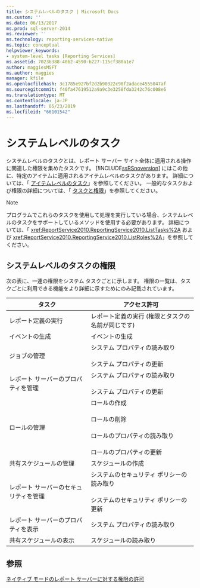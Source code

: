 ```yaml
---
title: システムレベルのタスク | Microsoft Docs
ms.custom: ''
ms.date: 06/13/2017
ms.prod: sql-server-2014
ms.reviewer: ''
ms.technology: reporting-services-native
ms.topic: conceptual
helpviewer_keywords:
- system-level tasks [Reporting Services]
ms.assetid: 7023b388-40b2-4590-b227-115cf380a1e7
author: maggiesMSFT
ms.author: maggies
manager: kfile
ms.openlocfilehash: 3c1785e927bf2d2b90322c90f2adace4555047af
ms.sourcegitcommit: f40fa47619512a9a9c3e3258fda3242c76c008e6
ms.translationtype: MT
ms.contentlocale: ja-JP
ms.lasthandoff: 05/23/2019
ms.locfileid: "66101542"
---
```

# <a name="system-level-tasks"></a>システムレベルのタスク
  システムレベルのタスクとは、レポート サーバー サイト全体に適用される操作に関連した権限を集めたタスクです。 [!INCLUDE[ssRSnoversion](../../includes/ssrsnoversion-md.md)] にはこの他に、特定のアイテムに適用されるアイテムレベルのタスクがあります。 詳細については、「 [アイテムレベルのタスク](tasks-and-permissions-item-level-tasks.md)」を参照してください。 一般的なタスクおよび権限の詳細については、「 [タスクと権限](tasks-and-permissions.md)」を参照してください。  
  
> [!NOTE]  
>  プログラムでこれらのタスクを使用して処理を実行している場合、システムレベルのタスクをサポートしているメソッドを使用する必要があります。 詳細については、「 <xref:ReportService2010.ReportingService2010.ListTasks%2A> および <xref:ReportService2010.ReportingService2010.ListRoles%2A>」を参照してください。  
  
## <a name="permissions-in-system-level-tasks"></a>システムレベルのタスクの権限  
 次の表に、一連の権限をシステム タスクごとに示します。 権限の一覧は、タスクごとに利用できる機能をより詳細に示すためにのみ記載されています。  
  
|タスク|アクセス許可|  
|----------|-----------------|  
|レポート定義の実行|レポート定義の実行 (権限とタスクの名前が同じです)|  
|イベントの生成|イベントの生成|  
|ジョブの管理|システム プロパティの読み取り<br /><br /> システム プロパティの更新|  
|レポート サーバーのプロパティを管理|システム プロパティの読み取り<br /><br /> システム プロパティの更新|  
|ロールの管理|ロールの作成<br /><br /> ロールの削除<br /><br /> ロールのプロパティの読み取り<br /><br /> ロールのプロパティの更新|  
|共有スケジュールの管理|スケジュールの作成|  
|レポート サーバーのセキュリティを管理|システムのセキュリティ ポリシーの読み取り<br /><br /> システムのセキュリティ ポリシーの更新|  
|レポート サーバーのプロパティを表示|システム プロパティの読み取り|  
|共有スケジュールの表示|スケジュールの読み取り|  
  
## <a name="see-also"></a>参照  
 [ネイティブ モードのレポート サーバーに対する権限の許可](granting-permissions-on-a-native-mode-report-server.md)  
  
  
